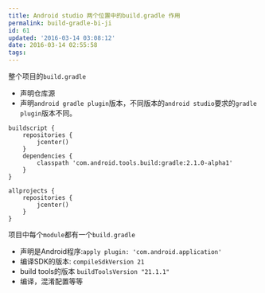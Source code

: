 ```yaml
---
title: Android studio 两个位置中的build.gradle 作用
permalink: build-gradle-bi-ji
id: 61
updated: '2016-03-14 03:08:12'
date: 2016-03-14 02:55:58
tags:
---
```


整个项目的`build.gradle`

* 声明仓库源
* 声明`android gradle plugin`版本，不同版本的`android studio`要求的`gradle plugin`版本不同。

```
buildscript {
    repositories {
        jcenter()
    }
    dependencies {
        classpath 'com.android.tools.build:gradle:2.1.0-alpha1'
    }
}

allprojects {
    repositories {
        jcenter()
    }
}
```

项目中每个`module`都有一个`build.gradle`

* 声明是Android程序:`apply plugin: 'com.android.application'`
* 编译SDK的版本: `compileSdkVersion 21`
* build tools的版本 `buildToolsVersion "21.1.1"`
* 编译，混淆配置等等